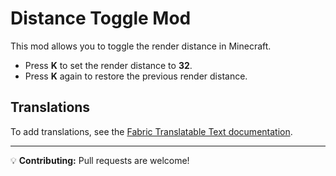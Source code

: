 
# Distance Toggle Mod

This mod allows you to toggle the render distance in Minecraft.  

- Press **K** to set the render distance to **32**.  
- Press **K** again to restore the previous render distance.  

## Translations

To add translations, see the [Fabric Translatable Text documentation](https://docs.fabricmc.net/develop/text-and-translations#translatable-text).  

---

💡 **Contributing:** Pull requests are welcome!

